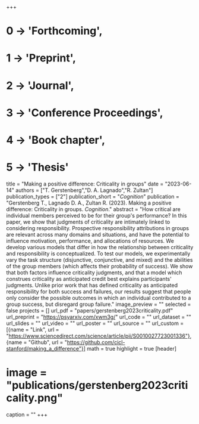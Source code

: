 +++
# 0 -> 'Forthcoming',
# 1 -> 'Preprint',
# 2 -> 'Journal',
# 3 -> 'Conference Proceedings',
# 4 -> 'Book chapter',
# 5 -> 'Thesis'

title = "Making a positive difference: Criticality in groups"
date = "2023-06-14"
authors = ["T. Gerstenberg","D. A. Lagnado","R. Zultan"]
publication_types = ["2"]
publication_short = "_Cognition_"
publication = "Gerstenberg T., Lagnado D. A., Zultan R. (2023). Making a positive difference: Criticality in groups. _Cognition_."
abstract = "How critical are individual members perceived to be for their group's performance? In this paper, we show that judgments of criticality are intimately linked to considering responsibility. Prospective responsibility attributions in groups are relevant across many domains and situations, and have the potential to influence motivation, performance, and allocations of resources. We develop various models that differ in how the relationship between criticality and responsibility is conceptualized. To test our models, we experimentally vary the task structure (disjunctive, conjunctive, and mixed) and the abilities of the group members (which affects their probability of success). We show that both factors influence criticality judgments, and that a model which construes criticality as anticipated credit best explains participants' judgments. Unlike prior work that has defined criticality as anticipated responsibility for both success and failures, our results suggest that people only consider the possible outcomes in which an individual contributed to a group success, but disregard group failure."
image_preview = ""
selected = false
projects = []
url_pdf = "papers/gerstenberg2023criticality.pdf"
url_preprint = "https://psyarxiv.com/xwm3g/"
url_code = ""
url_dataset = ""
url_slides = ""
url_video = ""
url_poster = ""
url_source = ""
url_custom = [{name = "Link", url = "https://www.sciencedirect.com/science/article/pii/S0010027723001336"},
{name = "Github", url = "https://github.com/cicl-stanford/making_a_difference"}]
math = true
highlight = true
[header]
# image = "publications/gerstenberg2023criticality.png"
caption = ""
+++